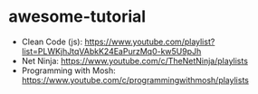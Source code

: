 # awesome-tutorial

- Clean Code (js): https://www.youtube.com/playlist?list=PLWKjhJtqVAbkK24EaPurzMq0-kw5U9pJh
- Net Ninja: https://www.youtube.com/c/TheNetNinja/playlists
- Programming with Mosh: https://www.youtube.com/c/programmingwithmosh/playlists
